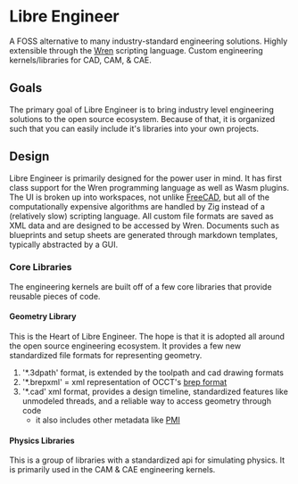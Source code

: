 
# Libre Engineer
A FOSS alternative to many industry-standard engineering solutions.
Highly extensible through the [Wren](https://wren.io/) scripting language.
Custom engineering kernels/libraries for CAD, CAM, & CAE.

## Goals
The primary goal of Libre Engineer is to bring industry level engineering solutions to the open source ecosystem.
Because of that, it is organized such that you can easily include it's libraries into your own projects.

## Design
Libre Engineer is primarily designed for the power user in mind.
It has first class support for the Wren programming language as well as Wasm plugins.
The UI is broken up into workspaces, not unlike [FreeCAD](), but all of the computationally expensive algorithms are handled by Zig instead of a (relatively slow) scripting language.
All custom file formats are saved as XML data and are designed to be accessed by Wren.
Documents such as blueprints and setup sheets are generated through markdown templates, typically abstracted by a GUI.

### Core Libraries
The engineering kernels are built off of a few core libraries that provide reusable pieces of code.

#### Geometry Library
This is the Heart of Libre Engineer. The hope is that it is adopted all around the open source engineering ecosystem.
It provides a few new standardized file formats for representing geometry.
1. '\*.3dpath' format, is extended by the toolpath and cad drawing formats
2. '\*.brepxml' = xml representation of OCCT's [brep format](https://dev.opencascade.org/doc/overview/html/specification__brep_format.html)
3. '\*.cad' xml format, provides a design timeline, standardized features like unmodeled threads, and a reliable way to access geometry through code
    - it also includes other metadata like [PMI](https://www.capvidia.com/blog/what-is-pmi-product-manufacturing-information)

#### Physics Libraries
This is a group of libraries with a standardized api for simulating physics. It is primarily used in the CAM & CAE engineering kernels.
